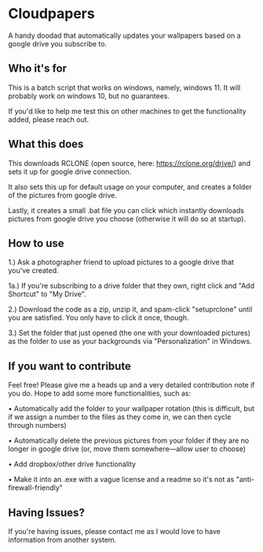 # Cloudpapers 
A handy doodad that automatically updates your wallpapers based on a google drive you subscribe to.

## Who it's for
This is a batch script that works on windows, namely, windows 11. It will probably work on windows 10, but no guarantees.

If you'd like to help me test this on other machines to get the functionality added, please reach out. 

## What this does
This downloads RCLONE (open source, here: https://rclone.org/drive/) and sets it up for google drive connection.

It also sets this up for default usage on your computer, and creates a folder of the pictures from google drive.

Lastly, it creates a small .bat file you can click which instantly downloads pictures from google drive you choose (otherwise it will do so at startup).

## How to use
1.) Ask a photographer friend to upload pictures to a google drive that you've created.

1a.) If you're subscribing to a drive folder that they own, right click and "Add Shortcut" to "My Drive".

2.) Download the code as a zip, unzip it, and spam-click "setuprclone" until you are satisfied. You only have to click it once, though.

3.) Set the folder that just opened (the one with your downloaded pictures) as the folder to use as your backgrounds via "Personalization" in Windows.

## If you want to contribute
Feel free! Please give me a heads up and a very detailed contribution note if you do. Hope to add some more functionalities, such as:

 • Automatically add the folder to your wallpaper rotation (this is difficult, but if we assign a number to the files as they come in, we can then cycle through numbers)
 
 • Automatically delete the previous pictures from your folder if they are no longer in google drive (or, move them somewhere—allow user to choose)
 
 • Add dropbox/other drive functionality 
 
 • Make it into an .exe with a vague license and a readme so it's not as "anti-firewall-friendly"
 
## Having Issues?
If you're having issues, please contact me as I would love to have information from another system.
